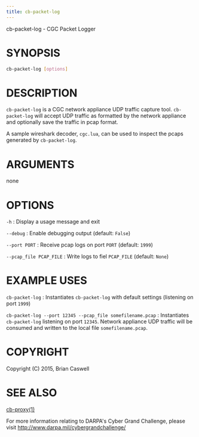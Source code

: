 ```yaml
---
title: cb-packet-log
---
```


cb-packet-log - CGC Packet Logger

# SYNOPSIS

~~~ sh
cb-packet-log [options] 
~~~

# DESCRIPTION

`cb-packet-log` is a CGC network appliance UDP traffic capture tool.  `cb-packet-log` will accept UDP traffic as formatted by the network appliance and optionally save the traffic in pcap format.

A sample wireshark decoder, `cgc.lua`, can be used to inspect the pcaps generated by `cb-packet-log`.

# ARGUMENTS

none

# OPTIONS
 
`-h`
:   Display a usage message and exit

`--debug`
:   Enable debugging output (default: `False`)

`--port PORT`
:   Receive pcap logs on port `PORT` (default: `1999`)

`--pcap_file PCAP_FILE`
:   Write logs to fiel `PCAP_FILE` (default: `None`)


# EXAMPLE USES

`cb-packet-log`
: Instantiates `cb-packet-log` with default settings (listening on port `1999`)

`cb-packet-log --port 12345 --pcap_file somefilename.pcap`
: Instantiates `cb-packet-log` listening on port `12345`.  Network appliance UDP traffic will be consumed and written to the local file `somefilename.pcap`.

# COPYRIGHT

Copyright (C) 2015, Brian Caswell

# SEE ALSO

[cb-proxy(1)](/network-appliance/cb-proxy/)

For more information relating to DARPA's Cyber Grand Challenge, please visit <http://www.darpa.mil/cybergrandchallenge/>
